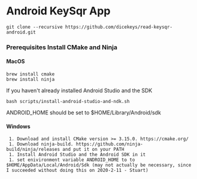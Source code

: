 
# Android KeySqr App

```
git clone --recursive https://github.com/dicekeys/read-keysqr-android.git
```

### Prerequisites Install CMake and Ninja

#### MacOS

```
brew install cmake
brew install ninja
```

If you haven't already installed Android Studio and the SDK

```
bash scripts/install-android-studio-and-ndk.sh
```

ANDROID_HOME should be set to $HOME/Library/Android/sdk

#### Windows
```
 1. Download and install CMake version >= 3.15.0. https://cmake.org/
 1. Download ninja-build. https://github.com/ninja-build/ninja/releases and put it on your PATH
 1. Install Android Studio and the Android SDK in it
 1. set enivironment variable ANDROID_HOME to to $HOME/AppData/Local/Android/Sdk (may not actually be necessary, since I succeeded without doing this on 2020-2-11 - Stuart)

```
